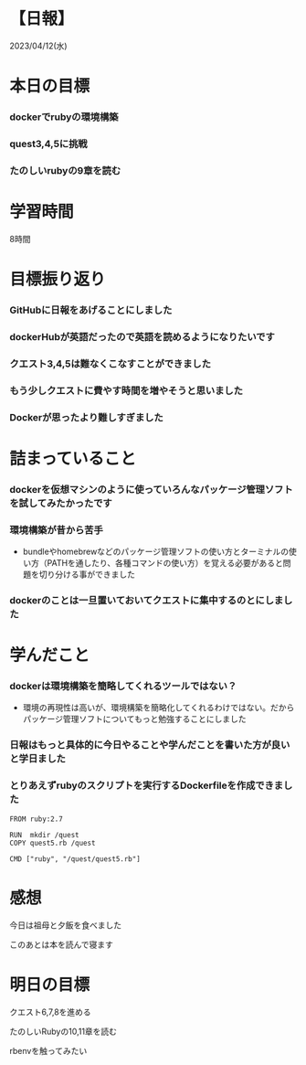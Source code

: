 # 【日報】
2023/04/12(水)
# 本日の目標
### dockerでrubyの環境構築
### quest3,4,5に挑戦
### たのしいrubyの9章を読む

# 学習時間
8時間

# 目標振り返り
### GitHubに日報をあげることにしました
### dockerHubが英語だったので英語を読めるようになりたいです
### クエスト3,4,5は難なくこなすことができました
### もう少しクエストに費やす時間を増やそうと思いました
### Dockerが思ったより難しすぎました

# 詰まっていること
### dockerを仮想マシンのように使っていろんなパッケージ管理ソフトを試してみたかったです
### 環境構築が昔から苦手
- bundleやhomebrewなどのパッケージ管理ソフトの使い方とターミナルの使い方（PATHを通したり、各種コマンドの使い方）を覚える必要があると問題を切り分ける事ができました
### dockerのことは一旦置いておいてクエストに集中するのとにしました

# 学んだこと
### dockerは環境構築を簡略してくれるツールではない？
- 環境の再現性は高いが、環境構築を簡略化してくれるわけではない。だからパッケージ管理ソフトについてもっと勉強することにしました
### 日報はもっと具体的に今日やることや学んだことを書いた方が良いと学日ました
### とりあえずrubyのスクリプトを実行するDockerfileを作成できました
```
FROM ruby:2.7

RUN  mkdir /quest
COPY quest5.rb /quest

CMD ["ruby", "/quest/quest5.rb"]
```
# 感想
今日は祖母と夕飯を食べました

このあとは本を読んで寝ます

# 明日の目標
クエスト6,7,8を進める

たのしいRubyの10,11章を読む

rbenvを触ってみたい